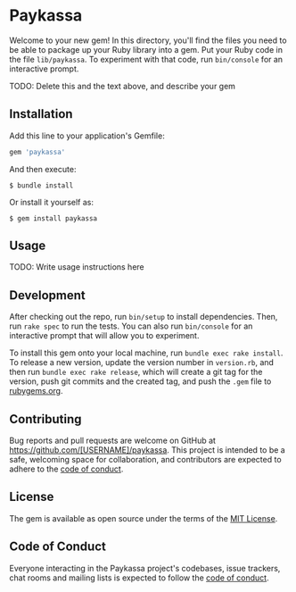 # Paykassa

Welcome to your new gem! In this directory, you'll find the files you need to be able to package up your Ruby library into a gem. Put your Ruby code in the file `lib/paykassa`. To experiment with that code, run `bin/console` for an interactive prompt.

TODO: Delete this and the text above, and describe your gem

## Installation

Add this line to your application's Gemfile:

```ruby
gem 'paykassa'
```

And then execute:

    $ bundle install

Or install it yourself as:

    $ gem install paykassa

## Usage

TODO: Write usage instructions here

## Development

After checking out the repo, run `bin/setup` to install dependencies. Then, run `rake spec` to run the tests. You can also run `bin/console` for an interactive prompt that will allow you to experiment.

To install this gem onto your local machine, run `bundle exec rake install`. To release a new version, update the version number in `version.rb`, and then run `bundle exec rake release`, which will create a git tag for the version, push git commits and the created tag, and push the `.gem` file to [rubygems.org](https://rubygems.org).

## Contributing

Bug reports and pull requests are welcome on GitHub at https://github.com/[USERNAME]/paykassa. This project is intended to be a safe, welcoming space for collaboration, and contributors are expected to adhere to the [code of conduct](https://github.com/[USERNAME]/paykassa/blob/master/CODE_OF_CONDUCT.md).

## License

The gem is available as open source under the terms of the [MIT License](https://opensource.org/licenses/MIT).

## Code of Conduct

Everyone interacting in the Paykassa project's codebases, issue trackers, chat rooms and mailing lists is expected to follow the [code of conduct](https://github.com/[USERNAME]/paykassa/blob/master/CODE_OF_CONDUCT.md).
